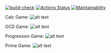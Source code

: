 [![build-check](https://github.com/zHd4/java-project-lvl1/actions/workflows/build-check.yml/badge.svg)](https://github.com/zHd4/java-project-lvl1/actions/workflows/build-check.yml)
[![Actions Status](https://github.com/sergye/java-project-lvl1/workflows/hexlet-check/badge.svg)](https://github.com/sergye/java-project-lvl1/actions)
[![Maintainability](https://api.codeclimate.com/v1/badges/12b5016ccae0e594b988/maintainability)](https://codeclimate.com/github/zHd4/java-project-lvl1/maintainability)

Calc Game:
![alt text](https://github.com/zHd4/java-project-lvl1/raw/main/demo1.png)

GCD Game:
![alt text](https://github.com/zHd4/java-project-lvl1/raw/main/demo2.png)

Progression Game:
![alt text](https://github.com/zHd4/java-project-lvl1/raw/main/demo3.png)

Prime Game:
![alt text](https://github.com/zHd4/java-project-lvl1/raw/main/demo4.png)